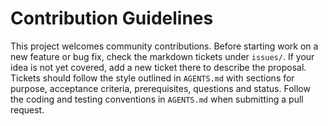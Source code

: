 # Contribution Guidelines

This project welcomes community contributions. Before starting work on a
new feature or bug fix, check the markdown tickets under `issues/`.
If your idea is not yet covered, add a new ticket there to describe the
proposal.
Tickets should follow the style outlined in `AGENTS.md` with sections for
purpose, acceptance criteria, prerequisites, questions and status.
Follow the coding and testing conventions in `AGENTS.md` when submitting
a pull request.
